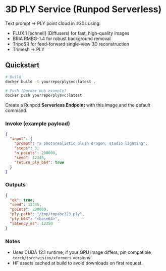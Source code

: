 # 3D PLY Service (Runpod Serverless)

Text prompt → PLY point cloud in ≤30s using:
- FLUX.1 [schnell] (Diffusers) for fast, high-quality images
- BRIA RMBG-1.4 for robust background removal
- TripoSR for feed-forward single-view 3D reconstruction
- Trimesh → PLY

## Quickstart

```bash
# Build
docker build -t yourrepo/plysvc:latest .

# Push (Docker Hub example)
docker push yourrepo/plysvc:latest
```

Create a Runpod **Serverless Endpoint** with this image and the default command.

### Invoke (example payload)
```json
{
  "input": {
    "prompt": "a photorealistic plush dragon, studio lighting",
    "steps": 3,
    "n_points": 200000,
    "seed": 12345,
    "return_ply_b64": true
  }
}
```

### Outputs
```json
{
  "ok": true,
  "seed": 12345,
  "points": 200000,
  "ply_path": "/tmp/tmpabc123.ply",
  "ply_b64": "<base64>",
  "latency_ms": 12250
}
```

### Notes
- Uses CUDA 12.1 runtime; if your GPU image differs, pin compatible `torch/torchvision/xformers` versions.
- HF assets cached at build to avoid downloads on first request.
